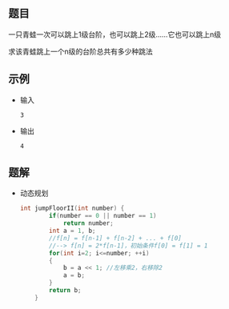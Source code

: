 ## 题目

一只青蛙一次可以跳上1级台阶，也可以跳上2级……它也可以跳上n级

求该青蛙跳上一个n级的台阶总共有多少种跳法

## 示例

- 输入

  ```
  3
  ```
  
- 输出

  ```
  4
  ```

## 题解

- 动态规划

  ```c++
  int jumpFloorII(int number) {
          if(number == 0 || number == 1)
              return number;
          int a = 1, b;
          //f[n] = f[n-1] + f[n-2] + ... + f[0]
          //--> f[n] = 2*f[n-1]，初始条件f[0] = f[1] = 1
          for(int i=2; i<=number; ++i)
          {
              b = a << 1; //左移乘2，右移除2
              a = b;
          }
          return b;
      }
  ```
  
  
  

